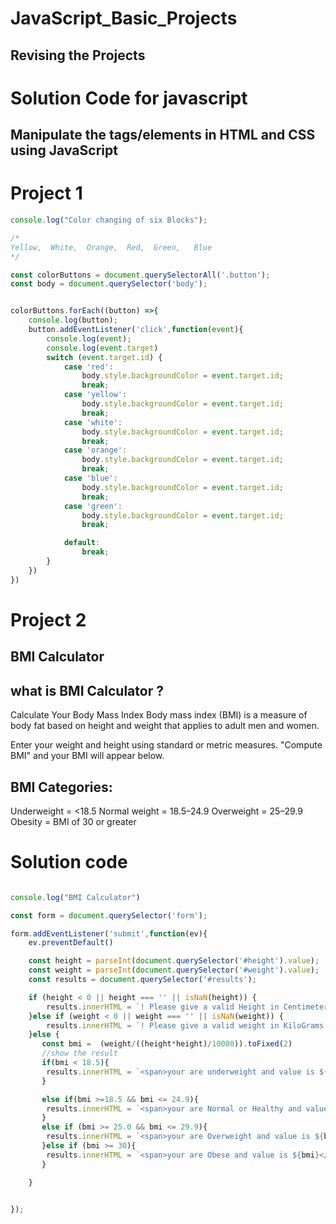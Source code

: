 # JavaScript_Basic_Projects
## Revising the Projects

# Solution Code for javascript
## Manipulate the tags/elements in HTML and CSS using JavaScript
# Project 1
```javascript
console.log("Color changing of six Blocks");

/*
Yellow,  White,  Orange,  Red,  Green,   Blue
*/

const colorButtons = document.querySelectorAll('.button');
const body = document.querySelector('body');


colorButtons.forEach((button) =>{
    console.log(button);
    button.addEventListener('click',function(event){
        console.log(event);
        console.log(event.target)
        switch (event.target.id) {
            case 'red':
                body.style.backgroundColor = event.target.id;               
                break;
            case 'yellow':
                body.style.backgroundColor = event.target.id;               
                break;
            case 'white':
                body.style.backgroundColor = event.target.id;               
                break;
            case 'orange':
                body.style.backgroundColor = event.target.id;               
                break;
            case 'blue':
                body.style.backgroundColor = event.target.id;               
                break;
            case 'green':
                body.style.backgroundColor = event.target.id;               
                break;

            default:
                break;
        }
    })
})

```

# Project 2 
## BMI Calculator 

## what is BMI Calculator ?

Calculate Your Body Mass Index
Body mass index (BMI) is a measure of body fat based on height and weight that applies to adult men and women.

Enter your weight and height using standard or metric measures.
"Compute BMI" and your BMI will appear below.

## BMI Categories:
Underweight = <18.5
Normal weight = 18.5–24.9
Overweight = 25–29.9
Obesity = BMI of 30 or greater

# Solution code

```javascript

console.log("BMI Calculator")

const form = document.querySelector('form');

form.addEventListener('submit',function(ev){
    ev.preventDefault()

    const height = parseInt(document.querySelector('#height').value);
    const weight = parseInt(document.querySelector('#weight').value);
    const results = document.querySelector('#results');

    if (height < 0 || height === '' || isNaN(height)) {
        results.innerHTML = `! Please give a valid Height in Centimeters ${height}.` ;   
    }else if (weight < 0 || weight === '' || isNaN(weight)) {
        results.innerHTML = `! Please give a valid weight in KiloGrams ${weight}.` ;   
    }else {
       const bmi =  (weight/((height*height)/10000)).toFixed(2)
       //show the result
       if(bmi < 18.5){
        results.innerHTML = `<span>your are underweight and value is ${bmi}</span>`;
       }

       else if(bmi >=18.5 && bmi <= 24.9){
        results.innerHTML = `<span>your are Normal or Healthy and value is ${bmi}</span>`
       }
       else if (bmi >= 25.0 && bmi <= 29.9){
        results.innerHTML = `<span>your are Overweight and value is ${bmi}</span>`;
       }else if (bmi >= 30){
        results.innerHTML = `<span>your are Obese and value is ${bmi}</span>`;
       }

    }

    
});

```